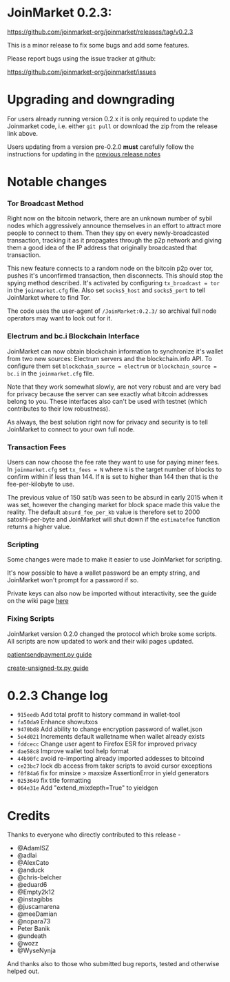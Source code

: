 JoinMarket 0.2.3:
=================

<https://github.com/joinmarket-org/joinmarket/releases/tag/v0.2.3>

This is a minor release to fix some bugs and add some features.

Please report bugs using the issue tracker at github:

<https://github.com/joinmarket-org/joinmarket/issues>

Upgrading and downgrading
=========================

For users already running version 0.2.x it is only required to update the Joinmarket code, i.e. either `git pull` or download the zip from the release link above.

Users updating from a version pre-0.2.0 **must** carefully follow the instructions for updating in the [previous release notes](https://github.com/JoinMarket-Org/joinmarket/blob/master/doc/release-notes-0.2.0.md)

Notable changes
===============

### Tor Broadcast Method

Right now on the bitcoin network, there are an unknown number of sybil nodes which aggressively announce themselves in an effort to attract more people to connect to them. Then they spy on every newly-broadcasted transaction, tracking it as it propagates through the p2p network and giving them a good idea of the IP address that originally broadcasted that transaction.

This new feature connects to a random node on the bitcoin p2p over tor, pushes it's unconfirmed transaction, then disconnects. This should stop the spying method described. It's activated by configuring `tx_broadcast = tor` in the `joinmarket.cfg` file. Also set `socks5_host` and `socks5_port` to tell JoinMarket where to find Tor.

The code uses the user-agent of `/JoinMarket:0.2.3/` so archival full node operators may want to look out for it.

### Electrum and bc.i Blockchain Interface

JoinMarket can now obtain blockchain information to synchronize it's wallet from two new sources: Electrum servers and the blockchain.info API. To configure them set `blockchain_source = electrum` or `blockchain_source = bc.i` in the `joinmarket.cfg` file. 

Note that they work somewhat slowly, are not very robust and are very bad for privacy because the server can see exactly what bitcoin addresses belong to you. These interfaces also can't be used with testnet (which contributes to their low robustness).

As always, the best solution right now for privacy and security is to tell JoinMarket to connect to your own full node.

### Transaction Fees

Users can now choose the fee rate they want to use for paying miner fees. In `joinmarket.cfg` set `tx_fees = N` where `N` is the target number of blocks to confirm within if less than 144. If `N` is set to higher than 144 then that is the fee-per-kilobyte to use.

The previous value of 150 sat/b was seen to be absurd in early 2015 when it was set, however the changing market for block space made this value the reality. The default `absurd_fee_per_kb` value is therefore set to 2000 satoshi-per-byte and JoinMarket will shut down if the `estimatefee` function returns a higher value.

### Scripting

Some changes were made to make it easier to use JoinMarket for scripting.

It's now possible to have a wallet password be an empty string, and JoinMarket won't prompt for a password if so.

Private keys can also now be imported without interactivity, see the guide on the wiki page [here](https://github.com/JoinMarket-Org/joinmarket/wiki/Using-the-JoinMarket-internal-wallet#importing-non-interactively)

### Fixing Scripts

JoinMarket version 0.2.0 changed the protocol which broke some scripts. All scripts are now updated to work and their wiki pages updated.

[patientsendpayment.py guide](https://github.com/JoinMarket-Org/joinmarket/wiki/Sending-payments-with-CoinJoin#patient-send-payment) 

[create-unsigned-tx.py guide](https://github.com/JoinMarket-Org/joinmarket/wiki/Spending-from-cold-storage,-P2SH-or-other-exotic-inputs-with-CoinJoin)


0.2.3 Change log
================

- `915eedb` Add total profit to history command in wallet-tool 
- `fa50da9` Enhance showutxos
- `9470bd8` Add ability to change encryption password of wallet.json
- `5e4d021` Increments default walletname when wallet already exists
- `fddcecc` Change user agent to Firefox ESR for improved privacy 
- `dae58c8` Improve wallet tool help format
- `44b90fc` avoid re-importing already imported addesses to bitcoind
- `ce23bc7` lock db access from taker scripts to avoid cursor exceptions 
- `f0f84a6` fix for minsize > maxsize AssertionError in yield generators
- `0253649` fix title formatting
- `064e31e` Add "extend_mixdepth=True" to yieldgen

Credits
=======

Thanks to everyone who directly contributed to this release -

- @AdamISZ
- @adlai
- @AlexCato
- @anduck
- @chris-belcher
- @eduard6
- @Empty2k12
- @instagibbs
- @juscamarena
- @meeDamian
- @nopara73
- Peter Banik
- @undeath
- @wozz
- @WyseNynja

And thanks also to those who submitted bug reports, tested and otherwise helped out.
